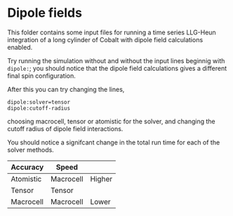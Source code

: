 # Dipole fields

This folder contains some input files for running a time series LLG-Heun integration of a long cylinder of Cobalt with dipole field calculations enabled. 

Try running the simulation without and without the input lines beginnig with `dipole:`; you should notice that the dipole field calculations gives a different final spin configuration.

After this you can try changing the lines,
```
dipole:solver=tensor
dipole:cutoff-radius
```
choosing macrocell, tensor or atomistic for the solver, and changing the cutoff radius of dipole field interactions. 

You should notice a signifcant change in the total run time for each of the solver methods.

| Accuracy | Speed | |
| ------------- | ------------- | -------------|
| Atomistic  | Macrocell| Higher
| Tensor | Tensor| |
| Macrocell| Macrocell| Lower


